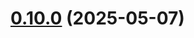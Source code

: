 # [0.10.0](https://github.com/adepanges/teamretro-mcp-server/compare/v0.9.6...v0.10.0) (2025-05-07)



